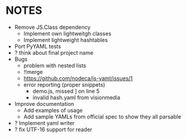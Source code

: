 NOTES
=====

-   Remove JS.Class dependency
    -   Implement own lightweitgh classes
    -   Implement lightweight hashtables
-   Port PyYAML tests
-   ? think about final project name
-   Bugs
    -   problem with nested lists
    -   !!merge
    -   https://github.com/nodeca/js-yaml/issues/1
    -   error reporting (proper snippets)
        -   demo.js, missed ] on line 5
        -   invalid hash.yaml from visionmedia
-   Improve documentation
    -   Add examples of usage
    -   Add sample YAMLs from official spec to show they all parsable
-   ? Implement yaml writer
-   ? fix UTF-16 support for reader
